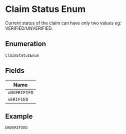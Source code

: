 
# Claim Status Enum

Current status of the claim can have only two values eg: VERIFIED/UNVERIFIED.

## Enumeration

`ClaimStatusEnum`

## Fields

| Name |
|  --- |
| `uNVERIFIED` |
| `vERIFIED` |

## Example

```
UNVERIFIED
```

